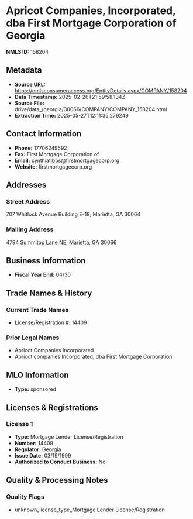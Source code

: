 # Apricot Companies, Incorporated, dba First Mortgage Corporation of Georgia

**NMLS ID:** 158204

## Metadata
- **Source URL:** https://nmlsconsumeraccess.org/EntityDetails.aspx/COMPANY/158204
- **Data Timestamp:** 2025-02-26T21:59:58.134Z
- **Source File:** drive/data_/georgia/30066/COMPANY/COMPANY_158204.html
- **Extraction Time:** 2025-05-27T12:11:35.279249

## Contact Information
- **Phone:** 17706249592
- **Fax:** First Mortgage Corporation of
- **Email:** cynthiatibbs@firstmortgagecorp.org
- **Website:** firstmortgagecorp.org

## Addresses
### Street Address
707 Whitlock Avenue Building E-18; Marietta, GA 30064

### Mailing Address
4794 Summitop Lane NE; Marietta, GA 30066

## Business Information
- **Fiscal Year End:** 04/30

## Trade Names & History
### Current Trade Names
- License/Registration #: 14409

### Prior Legal Names
- Apricot Companies Incorporated
- Apricot companies Incorporated, dba First Mortgage Corporation

## MLO Information
- **Type:** sponsored

## Licenses & Registrations

### License 1
- **Type:** Mortgage Lender License/Registration
- **Number:** 14409
- **Regulator:** Georgia
- **Issue Date:** 03/19/1999
- **Authorized to Conduct Business:** No

## Quality & Processing Notes
### Quality Flags
- unknown_license_type_Mortgage Lender License/Registration
